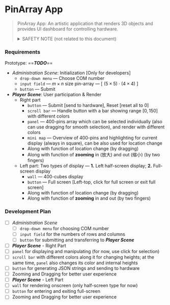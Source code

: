 # PinArray App

> PinArray App: An artistic application that renders 3D objects and provides UI dashboard for controlling hardware.
>
> <details><summary>SAFETY NOTE (not related to this document)</summary>
> SAFETY NOTE: there are two main instruments, Podium and Pin-Array
> - Pin-Array with several radiator fans
>   - Power Supply (Hongkong socket plug to Chinese plug)
>     - input:  110V/220V (450W)
>   - To avoid burns, avoid touching motors below the Pin-Array
>   - To avoid physical injuries, avoid closing radiator pans behind the Pin-Array
>   - To avoid electric shocks, avoid touching exposed lines and plugs
> - Podium with tablet
>   - Power Supply (Hongkong socket plug to Chinese plug)
>     - input: 220V (==TODO==)
> - Both instruments
>   - To avoid fires, make sure the instruments away from water, dust, direct solar radiation, bad ventilation and elevated environment
>   - To avoid damages to the instruments, make sure the plugs detached from socket before moving them, chemicals away from them, and no heavy objects upon them
> </details>

### Requirements

Prototype: ==***TODO***==

* *Administration Scene*: Initialization [Only for developers]
  * `drop-down menu` — Choose COM number
  * `input field` — $m \times n$ size pin-array — [ $(5 \times 5) \cdot (4 \times 4)$ ]
  * `button` — Submit
* ***Player Scene***: User participation & Render
  * Right part
    * `button` — Submit [send to hardware], Reset [reset all to 0]
    * `scroll bar` — Handle button with a bar showing range $[0, 150]$ with different colors
    * `panel` — 400-pins array which can be selected individually (also can use dragging for smooth selection), and render with different colors
    * `mini map` — Overview of 400-pins and highlighting for current display (always in square), can be also used for location change
    * Along with function of location change (by dragging)
    * Along with function of **zooming** in (放大) and out (缩小) (by two fingers)
  * Left part: Two types of display — **1.** Left half-screen display; **2.** Full-screen display
    * `wall` — 400-cubes display
    * `button` — Full screen [Left-top, click for full screen or exit full screen]
    * Along with function of location change (by dragging)
    * Along with function of **zooming** in and out (by two fingers)

### Development Plan

- [ ] *Administration Scene*
  - [ ] `drop-down menu` for choosing COM number
  - [ ] `input field` for the numbers of rows and columns
  - [ ] `button` for submitting and transferring to ***Player Scene***
- [ ]  ***Player Scene*** - Right Part
  - [ ] `panel` for displaying and manipulating (for now, use click for selection)
  - [ ] `scroll bar` with different colors along it for changing heights; at the same time, `panel` also changes its color and internal heights
  - [ ] `button` for generating JSON strings and sending to hardware
  - [ ] Zooming and Dragging for better user experience
- [ ]  ***Player Scene*** - Left Part
  - [ ] `wall` for rendering onscreen (only half-screen type for now)
  - [ ] `button` for entering and exiting full-screen
  - [ ] Zooming and Dragging for better user experience
